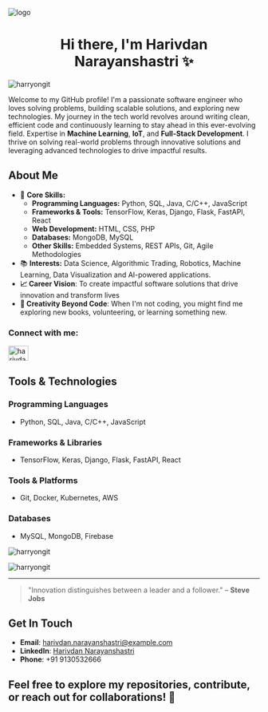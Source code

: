 ![logo](https://github.com/harryongit/harryongit/blob/main/Github%20Banner.png)
<h1 align="center">Hi there, I'm Harivdan Narayanshastri ✨</h1>

<p align="left"> <img src="https://komarev.com/ghpvc/?username=harryongit&label=Profile%20views&color=0e75b6&style=flat" alt="harryongit" /> </p>

Welcome to my GitHub profile! I'm a passionate software engineer who loves solving problems, building scalable solutions, and exploring new technologies. My journey in the tech world revolves around writing clean, efficient code and continuously learning to stay ahead in this ever-evolving field. Expertise in **Machine Learning**, **IoT**, and **Full-Stack Development**. I thrive on solving real-world problems through innovative solutions and leveraging advanced technologies to drive impactful results.


## About Me

- 🌟 **Core Skills:**
  - **Programming Languages:** Python, SQL, Java, C/C++, JavaScript
  - **Frameworks & Tools:** TensorFlow, Keras, Django, Flask, FastAPI, React
  - **Web Development:** HTML, CSS, PHP
  - **Databases:** MongoDB, MySQL
  - **Other Skills:** Embedded Systems, REST APIs, Git, Agile Methodologies
- 📚 **Interests:** Data Science, Algorithmic Trading, Robotics, Machine Learning, Data Visualization and AI-powered applications.
- **📈 Career Vision**: To create impactful software solutions that drive innovation and transform lives
- **🎨 Creativity Beyond Code**: When I'm not coding, you might find me exploring new books, volunteering, or learning something new.

<h3 align="left">Connect with me:</h3>
<p align="left">
<a href="https://www.linkedin.com/in/harivdann/" target="blank"><img align="center" src="https://raw.githubusercontent.com/rahuldkjain/github-profile-readme-generator/master/src/images/icons/Social/linked-in-alt.svg" alt="harivdan n." height="30" width="40" /></a>
</p>

## Tools & Technologies

### Programming Languages
- Python, SQL, Java, C/C++, JavaScript

### Frameworks & Libraries
- TensorFlow, Keras, Django, Flask, FastAPI, React

### Tools & Platforms
- Git, Docker, Kubernetes, AWS

### Databases
- MySQL, MongoDB, Firebase



<p><img align="center" src="https://github-readme-stats.vercel.app/api/top-langs?username=harryongit&show_icons=true&locale=en&layout=compact" alt="harryongit" /></p>

<p><img align="center" src="https://github-readme-streak-stats.herokuapp.com/?user=harryongit&" alt="harryongit" /></p>

---
> "Innovation distinguishes between a leader and a follower." – **Steve Jobs**

## Get In Touch

- **Email**: [harivdan.narayanshastri@example.com](mailto:harryshastri21@gmail.com)
- **LinkedIn**: [Harivdan Narayanshastri](https://linkedin.com/in/harivdann)
- **Phone**: +91 9130532666

Feel free to explore my repositories, contribute, or reach out for collaborations! 🤝
---

